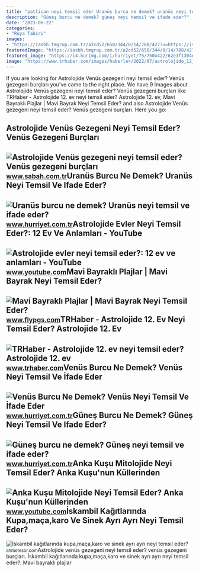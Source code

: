 ```yaml
---
title: "patlican neyi temsil eder Uranüs burcu ne demek? uranüs neyi temsil ve ifade eder?"
description: "Güneş burcu ne demek? güneş neyi temsil ve ifade eder?"
date: "2023-06-22"
categories:
- "Ruya Tabiri"
images:
- "https://iasbh.tmgrup.com.tr/a2cd52/650/344/0/14/788/427?u=https://isbh.tmgrup.com.tr/sbh/2021/12/14/venus-gezegeni-neyi-temsil-eder-venus-burclari-nasil-etkiler-e1-1639482343615.jpg"
featuredImage: "https://iasbh.tmgrup.com.tr/a2cd52/650/344/0/14/788/427?u=https://isbh.tmgrup.com.tr/sbh/2021/12/14/venus-gezegeni-neyi-temsil-eder-venus-burclari-nasil-etkiler-e1-1639482343615.jpg"
featured_image: "https://i4.hurimg.com/i/hurriyet/75/750x422/62e3f1304e3fe10b9865df14.jpg"
image: "https://www.trhaber.com/images/haberler/2022/07/astrolojide_12_ev_neyi_temsil_eder_astrolojide_12_ev_konulari_ne_h56951_cb027.jpg"
---
```


If you are looking for Astrolojide Venüs gezegeni neyi temsil eder? Venüs gezegeni burçları you've came to the right place. We have 9 Images about Astrolojide Venüs gezegeni neyi temsil eder? Venüs gezegeni burçları like TRHaber - Astrolojide 12. ev neyi temsil eder? Astrolojide 12. ev, Mavi Bayraklı Plajlar | Mavi Bayrak Neyi Temsil Eder? and also Astrolojide Venüs gezegeni neyi temsil eder? Venüs gezegeni burçları. Here you go:

Astrolojide Venüs Gezegeni Neyi Temsil Eder? Venüs Gezegeni Burçları
--------------------------------------------------------------------

 ![Astrolojide Venüs gezegeni neyi temsil eder? Venüs gezegeni burçları](https://iasbh.tmgrup.com.tr/a2cd52/650/344/0/14/788/427?u=https://isbh.tmgrup.com.tr/sbh/2021/12/14/venus-gezegeni-neyi-temsil-eder-venus-burclari-nasil-etkiler-e1-1639482343615.jpg) <small>www.sabah.com.tr</small>Uranüs Burcu Ne Demek? Uranüs Neyi Temsil Ve Ifade Eder?
--------------------------------------------------------

 ![Uranüs burcu ne demek? Uranüs neyi temsil ve ifade eder?](https://i4.hurimg.com/i/hurriyet/75/750x422/62e3f0874e3fe019f0b06cef.jpg) <small>www.hurriyet.com.tr</small>Astrolojide Evler Neyi Temsil Eder?: 12 Ev Ve Anlamları - YouTube
-----------------------------------------------------------------

 ![Astrolojide evler neyi temsil eder?: 12 ev ve anlamları - YouTube](https://i.ytimg.com/vi/L8IZhkmLxlM/maxresdefault.jpg) <small>www.youtube.com</small>Mavi Bayraklı Plajlar | Mavi Bayrak Neyi Temsil Eder?
-----------------------------------------------------

 ![Mavi Bayraklı Plajlar | Mavi Bayrak Neyi Temsil Eder?](https://www.flypgs.com/blog/wp-content/uploads/2019/09/mavi-bayrakli-plajlar-marinalar-768x469.jpg) <small>www.flypgs.com</small>TRHaber - Astrolojide 12. Ev Neyi Temsil Eder? Astrolojide 12. Ev
-----------------------------------------------------------------

 ![TRHaber - Astrolojide 12. ev neyi temsil eder? Astrolojide 12. ev](https://www.trhaber.com/images/haberler/2022/07/astrolojide_12_ev_neyi_temsil_eder_astrolojide_12_ev_konulari_ne_h56951_cb027.jpg) <small>www.trhaber.com</small>Venüs Burcu Ne Demek? Venüs Neyi Temsil Ve İfade Eder
-----------------------------------------------------

 ![Venüs Burcu Ne Demek? Venüs Neyi Temsil Ve İfade Eder](https://i4.hurimg.com/i/hurriyet/75/750x422/62e3f1304e3fe10b9865df14.jpg) <small>www.hurriyet.com.tr</small>Güneş Burcu Ne Demek? Güneş Neyi Temsil Ve Ifade Eder?
------------------------------------------------------

 ![Güneş burcu ne demek? Güneş neyi temsil ve ifade eder?](https://i4.hurimg.com/i/hurriyet/75/750x422/62e3e91b4e3fe019f0b06c61.jpg) <small>www.hurriyet.com.tr</small>Anka Kuşu Mitolojide Neyi Temsil Eder? Anka Kuşu'nun Küllerinden
----------------------------------------------------------------

 ![Anka Kuşu Mitolojide Neyi Temsil Eder? Anka Kuşu'nun Küllerinden](https://i.ytimg.com/vi/5rruURpe7YE/maxresdefault.jpg) <small>www.youtube.com</small>İskambil Kağıtlarında Kupa,maça,karo Ve Sinek Ayrı Ayrı Neyi Temsil Eder?
-------------------------------------------------------------------------

 ![İskambil kağıtlarında kupa,maça,karo ve sinek ayrı ayrı neyi temsil eder?](https://ahmetesor.com/resim/soru/51/78/66/iskambil-kagitlarinda-kupamacakaro-ve-sinek-ayri-ayri-neyi-temsil-eder-5178662928.jpg) <small>ahmetesor.com</small>Astrolojide venüs gezegeni neyi temsil eder? venüs gezegeni burçları. İskambil kağıtlarında kupa,maça,karo ve sinek ayrı ayrı neyi temsil eder?. Mavi bayraklı plajlar
